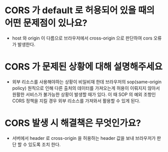 # CORS 가 default 로 허용되어 있을 때의 어떤 문제점이 있나요?
- host 와 origin 이 다름으로 브라우저에서 cross-origin 으로 판단하여 cors 오류가 발생한다.

# CORS 가 문제된 상황에 대해 설명해주세요
- 외부 리소스를 사용해야하는 상황이 비일비재 한데 브라우저의 sop(same-origin policy) 원칙으로 인해 다른 출처의 데이터를 가져오는게 
  허용이 이뤄지지 않아서 원활한 서비스가 불가능한 상황이 발생할 때가 있다.
  이 때 SOP 의 예외 조항인 CORS 정책을 지킬 경우 외부 리소스를 가져와서 활용할 수 있게 된다.

# CORS 발생 시 해결책은 무엇인가요?
- 서버에서 header 로 cross-origin 을 허용하는 header 값을 보내 브라우저가 판단 할 수 있도록 조치 한다.